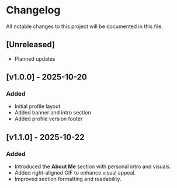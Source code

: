 # Changelog

All notable changes to this project will be documented in this file.

## [Unreleased]
- Planned updates

## [v1.0.0] - 2025-10-20

### Added
- Initial profile layout
- Added banner and intro section
- Added profile version footer

## [v1.1.0] - 2025-10-22

### Added
- Introduced the **About Me** section with personal intro and visuals.
- Added right-aligned GIF to enhance visual appeal.
- Improved section formatting and readability.

